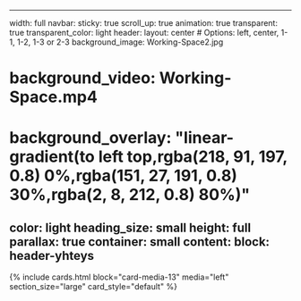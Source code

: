
---
width: full
navbar:
  sticky: true
  scroll_up: true
  animation: true
  transparent: true
  transparent_color: light
header:
  layout: center # Options: left, center, 1-1, 1-2, 1-3 or 2-3
  background_image: Working-Space2.jpg
#  background_video: Working-Space.mp4
#  background_overlay: "linear-gradient(to left top,rgba(218, 91, 197, 0.8) 0%,rgba(151, 27, 191, 0.8) 30%,rgba(2, 8, 212, 0.8) 80%)"
  color: light
  heading_size: small
  height: full
  parallax: true
  container: small
  content:
    block: header-yhteys
---

{% include cards.html
  block="card-media-13"
  media="left"
  section_size="large"
  card_style="default"
%}
